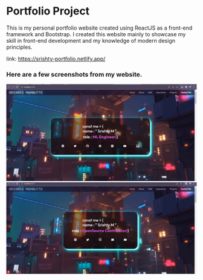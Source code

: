 # Portfolio Project

This is my personal portfolio website created using ReactJS as a front-end framework and Bootstrap. I created this website mainly to showcase my skill in front-end development and my knowledge of modern design principles.

link: https://srishty-portfolio.netlify.app/

### Here are a few screenshots from my website.

![preview image](src/images/new_previews.png)
![preview image](src/images/preview.png)
